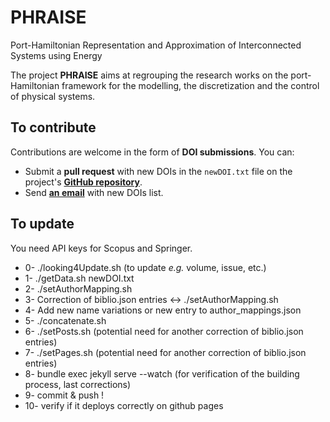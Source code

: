 # PHRAISE
Port-Hamiltonian Representation and Approximation of Interconnected Systems using Energy

The project **PHRAISE** aims at regrouping the research works on the port-Hamiltonian framework for the modelling, the discretization and the control of physical systems.

## To contribute

Contributions are welcome in the form of **DOI submissions**. You can:
- Submit a **pull request** with new DOIs in the `newDOI.txt` file on the project's [**GitHub repository**](https://github.com/g-haine/phraise).
- Send [**an email**](mailto:ghislain.haine@isae.fr) with new DOIs list.

## To update

You need API keys for Scopus and Springer.

- 0- ./looking4Update.sh (to update *e.g.* volume, issue, etc.)
- 1- ./getData.sh newDOI.txt
- 2- ./setAuthorMapping.sh
- 3- Correction of biblio.json entries <-> ./setAuthorMapping.sh
- 4- Add new name variations or new entry to author_mappings.json
- 5- ./concatenate.sh
- 6- ./setPosts.sh (potential need for another correction of biblio.json entries)
- 7- ./setPages.sh (potential need for another correction of biblio.json entries)
- 8- bundle exec jekyll serve --watch (for verification of the building process, last corrections)
- 9- commit & push !
- 10- verify if it deploys correctly on github pages
